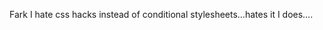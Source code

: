 <!--
id: 1665040469
link: http://kevinisom.info/post/1665040469/fark-i-hate-css-hacks-instead-of-conditional
slug: fark-i-hate-css-hacks-instead-of-conditional
date: Wed Nov 24 2010 15:42:29 GMT+1300 (NZDT)
raw: {"blog_name":"kevinisom","id":1665040469,"post_url":"http://kevinisom.info/post/1665040469/fark-i-hate-css-hacks-instead-of-conditional","slug":"fark-i-hate-css-hacks-instead-of-conditional","type":"text","date":"2010-11-24 02:42:29 GMT","timestamp":1290566549,"state":"published","format":"html","reblog_key":"bBpos4Ao","tags":[],"short_url":"http://tmblr.co/Zw68Yy1ZFe1L","highlighted":[],"feed_item":"http://twitter.com/kev_nz/statuses/7181783229530112","from_feed_id":"650289","note_count":0,"title":null,"body":"<p>Fark I hate css hacks instead of conditional stylesheets&#8230;hates it I does&#8230;.</p>"}
publish: 2010-11-024
tags: 
title: null
-->


Fark I hate css hacks instead of conditional stylesheets…hates it I
does….


